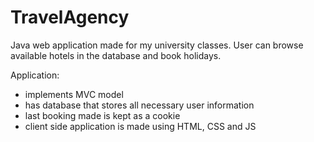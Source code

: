 # TravelAgency
Java web application made for my university classes. User can browse available hotels in the database and book holidays.

Application:
<ul>
  <li>implements MVC model</li>
  <li>has database that stores all necessary user information</li>
  <li>last booking made is kept as a cookie</li>
  <li>client side application is made using HTML, CSS and JS</li>
</ul>
